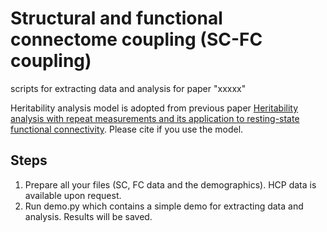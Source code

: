 # Structural and functional connectome coupling (SC-FC coupling)
scripts for extracting data and analysis for paper "xxxxx"

Heritability analysis model is adopted from previous paper [Heritability analysis with repeat measurements and its
application to resting-state functional connectivity](https://www.pnas.org/content/114/21/5521/tab-article-info). Please cite if you use the model.

## Steps
1. Prepare all your files (SC, FC data and the demographics). HCP data is available upon request.
2. Run demo.py which contains a simple demo for extracting data and analysis. Results will be saved.
